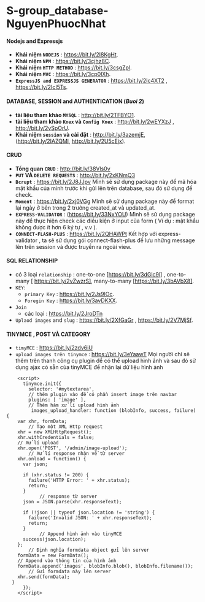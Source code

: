 # S-group_database-NguyenPhuocNhat
#### Nodejs and Expressjs
- **Khái niệm `NODEJS`** : https://bit.ly/2I8KgHt.
- **Khái niệm `NPM`** :  https://bit.ly/3cjhz8C.
- **Khái niệm `HTTP METHOD`** :  https://bit.ly/3csgZpl.
- **Khái niệm `MVC`** : https://bit.ly/3cp0lXh.
- **`ExpressJS and EXPRESSJS GENERATOR`** :   https://bit.ly/2Ic4XT2 ,  https://bit.ly/2IcI5Ts.
#### DATABASE, SESSION and AUTHENTICATION (*Buoi 2*)
- **tài liệu tham khảo `MYSQL`** : http://bit.ly/2TFBYO1.
- **tài liệu tham khảo `Knex` và `Config Knex`** :  http://bit.ly/2wEYXzJ , http://bit.ly/2vSpOrU.
- **Khái niệm `session` và cài đặt** :  http://bit.ly/3azemjE,  (http://bit.ly/2IAZQMl,  http://bit.ly/2U5cEjx).
#### CRUD
- **Tổng quan `CRUD`** :  http://bit.ly/38Vls0v
- **`PUT` VÀ `DELETE REQUESTS`** :  http://bit.ly/2xKNmQ3
- **`Bcrupt`** : https://bit.ly/2J8JJpv Mình sẽ sử dụng package này để mã hóa mật khẩu của mình trước khi gửi lên trên database, sau đó sử dụng để check.
- **`Moment`** : https://bit.ly/2xj0VGg Mình sẽ sử dụng package này để format lại ngày ở bên trong 2 trường created_at và updated_at.
- **`EXPRESS-VALIDATOR`** : (https://bit.ly/33NxYOU) Mình sẽ sử dụng package này để thực hiện check các điều kiện ở input của form ( Ví dụ : mật khẩu không được ít hơn 6 ký tự , v.v ).
- **`CONNECT-FLASH-PLUS`** : https://bit.ly/2QHAWPt Kết hợp với express-validator , ta sẽ sử dụng gói connect-flash-plus để lưu những message lên trên session và được truyền ra ngoài view.
#### SQL RELATIONSHIP
- có 3 loại `relationship` : one-to-one [https://bit.ly/3dGlc9l] , one-to-many [ https://bit.ly/2vZwzrS], many-to-many [https://bit.ly/3bAVbX8].
- `KEY`:
  + `primary Key` :  https://bit.ly/2Js9lOc.
  + `Foregin Key` :  https://bit.ly/3avDKXX.
- `Join`
  + các loại :  https://bit.ly/2JroDTn
- `Uplaod images` and `slug` : https://bit.ly/2XfGaGr ,  https://bit.ly/2V7MjSf.
#### TINYMCE , POST VÀ CATEGORY
- `timyMCE` : https://bit.ly/2zdv6iU 
- `upload images trên tinymce` : https://bit.ly/3eYaawT Mọi người chỉ sẽ thêm trên thanh công cụ plugin để có thể upload hình ảnh và sau đó sử dụng ajax có sẵn của tinyMCE để nhận lại dữ liệu hình ảnh 
````
    <script>
      tinymce.init({
        selector: '#mytextarea',
        // thêm plugin vào để có phần insert image trên navbar
        plugins: [ 'image' ],
        // Thêm hàm xử lí upload hình ảnh
         images_upload_handler: function (blobInfo, success, failure) {
    var xhr, formData;
		// Tạo một XML Http request 
    xhr = new XMLHttpRequest();
    xhr.withCredentials = false;
    // Xử lí upload
    xhr.open('POST', '/admin/image-upload');
		// Xử lí response nhận về từ server
    xhr.onload = function() {
      var json;

      if (xhr.status != 200) {
        failure('HTTP Error: ' + xhr.status);
        return;
      }
			// response từ server
      json = JSON.parse(xhr.responseText);

      if (!json || typeof json.location != 'string') {
        failure('Invalid JSON: ' + xhr.responseText);
        return;
      }
			// Append hình ảnh vào tinyMCE
      success(json.location);
    };
		// Định nghĩa formdata object gửi lên server
    formData = new FormData();
    // Append vào thông tin của hình ảnh 
    formData.append('images', blobInfo.blob(), blobInfo.filename());
 		// Gửi formdata này lên server
    xhr.send(formData);
  }
      });
    </script>
````

